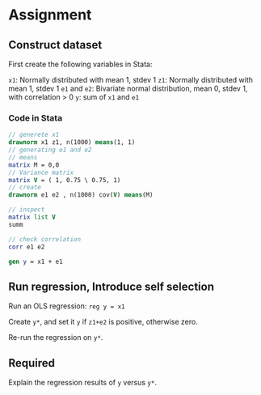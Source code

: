 # Assignment


## Construct dataset

First create the following variables in Stata:

`x1`: Normally distributed with mean 1, stdev 1
`z1`: Normally distributed with mean 1, stdev 1
`e1` and `e2`: Bivariate normal distribution, mean 0, stdev 1, with correlation > 0
`y`: sum of `x1` and `e1`


### Code in Stata

```Stata
// generete x1
drawnorm x1 z1, n(1000) means(1, 1)
// generating e1 and e2
// means
matrix M = 0,0
// Variance matrix
matrix V = ( 1, 0.75 \ 0.75, 1)
// create
drawnorm e1 e2 , n(1000) cov(V) means(M)

// inspect
matrix list V
summ

// check correlation
corr e1 e2

gen y = x1 + e1
```

## Run regression, Introduce self selection

Run an OLS regression: `reg y = x1`

Create `y*`, and set it `y` if `z1+e2` is positive, otherwise zero. 

Re-run the regression on `y*`.

## Required

Explain the regression results of `y` versus `y*`.

